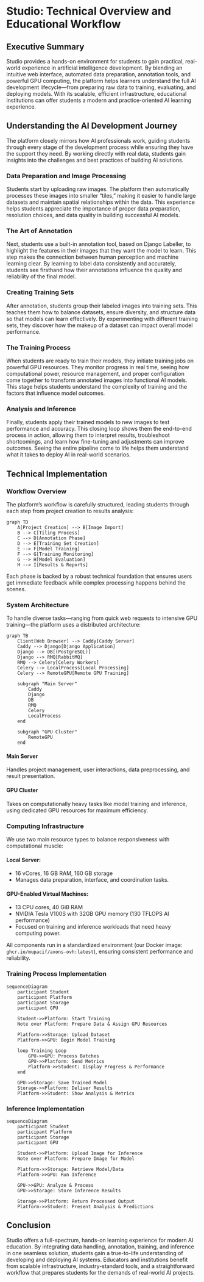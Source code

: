 
# Studio: Technical Overview and Educational Workflow

## Executive Summary

Studio provides a hands-on environment for students to gain practical, real-world experience in artificial intelligence development. By blending an intuitive web interface, automated data preparation, annotation tools, and powerful GPU computing, the platform helps learners understand the full AI development lifecycle—from preparing raw data to training, evaluating, and deploying models. With its scalable, efficient infrastructure, educational institutions can offer students a modern and practice-oriented AI learning experience.

## Understanding the AI Development Journey

The platform closely mirrors how AI professionals work, guiding students through every stage of the development process while ensuring they have the support they need. By working directly with real data, students gain insights into the challenges and best practices of building AI solutions.

### Data Preparation and Image Processing

Students start by uploading raw images. The platform then automatically processes these images into smaller “tiles,” making it easier to handle large datasets and maintain spatial relationships within the data. This experience helps students appreciate the importance of proper data preparation, resolution choices, and data quality in building successful AI models.

### The Art of Annotation

Next, students use a built-in annotation tool, based on Django Labeller, to highlight the features in their images that they want the model to learn. This step makes the connection between human perception and machine learning clear. By learning to label data consistently and accurately, students see firsthand how their annotations influence the quality and reliability of the final model.

### Creating Training Sets

After annotation, students group their labeled images into training sets. This teaches them how to balance datasets, ensure diversity, and structure data so that models can learn effectively. By experimenting with different training sets, they discover how the makeup of a dataset can impact overall model performance.

### The Training Process

When students are ready to train their models, they initiate training jobs on powerful GPU resources. They monitor progress in real time, seeing how computational power, resource management, and proper configuration come together to transform annotated images into functional AI models. This stage helps students understand the complexity of training and the factors that influence model outcomes.

### Analysis and Inference

Finally, students apply their trained models to new images to test performance and accuracy. This closing loop shows them the end-to-end process in action, allowing them to interpret results, troubleshoot shortcomings, and learn how fine-tuning and adjustments can improve outcomes. Seeing the entire pipeline come to life helps them understand what it takes to deploy AI in real-world scenarios.

## Technical Implementation

### Workflow Overview

The platform’s workflow is carefully structured, leading students through each step from project creation to results analysis:

```mermaid
graph TD
    A[Project Creation] --> B[Image Import]
    B --> C[Tiling Process]
    C --> D[Annotation Phase]
    D --> E[Training Set Creation]
    E --> F[Model Training]
    F --> G[Training Monitoring]
    G --> H[Model Evaluation]
    H --> I[Results & Reports]
```

Each phase is backed by a robust technical foundation that ensures users get immediate feedback while complex processing happens behind the scenes.

### System Architecture

To handle diverse tasks—ranging from quick web requests to intensive GPU training—the platform uses a distributed architecture:

```mermaid
graph TB
    Client[Web Browser] --> Caddy[Caddy Server]
    Caddy --> Django[Django Application]
    Django --> DB[(PostgreSQL)]
    Django --> RMQ[RabbitMQ]
    RMQ --> Celery[Celery Workers]
    Celery --> LocalProcess[Local Processing]
    Celery --> RemoteGPU[Remote GPU Training]
    
    subgraph "Main Server"
        Caddy
        Django
        DB
        RMQ
        Celery
        LocalProcess
    end
    
    subgraph "GPU Cluster"
        RemoteGPU
    end
```

#### Main Server
Handles project management, user interactions, data preprocessing, and result presentation.

#### GPU Cluster
Takes on computationally heavy tasks like model training and inference, using dedicated GPU resources for maximum efficiency.

### Computing Infrastructure

We use two main resource types to balance responsiveness with computational muscle:

#### Local Server:
- 16 vCores, 16 GB RAM, 160 GB storage
- Manages data preparation, interface, and coordination tasks.

#### GPU-Enabled Virtual Machines:
- 13 CPU cores, 40 GiB RAM
- NVIDIA Tesla V100S with 32GB GPU memory (130 TFLOPS AI performance)
- Focused on training and inference workloads that need heavy computing power.

All components run in a standardized environment (our Docker image: `ghcr.io/mupacif/axons-ovh:latest`), ensuring consistent performance and reliability.

### Training Process Implementation

```mermaid
sequenceDiagram
    participant Student
    participant Platform
    participant Storage
    participant GPU

    Student->>Platform: Start Training
    Note over Platform: Prepare Data & Assign GPU Resources
    
    Platform->>Storage: Upload Dataset
    Platform->>GPU: Begin Model Training
    
    loop Training Loop
        GPU->>GPU: Process Batches
        GPU->>Platform: Send Metrics
        Platform->>Student: Display Progress & Performance
    end
    
    GPU->>Storage: Save Trained Model
    Storage->>Platform: Deliver Results
    Platform->>Student: Show Analysis & Metrics
```

### Inference Implementation

```mermaid
sequenceDiagram
    participant Student
    participant Platform
    participant Storage
    participant GPU

    Student->>Platform: Upload Image for Inference
    Note over Platform: Prepare Image for Model
    
    Platform->>Storage: Retrieve Model/Data
    Platform->>GPU: Run Inference
    
    GPU->>GPU: Analyze & Process
    GPU->>Storage: Store Inference Results
    
    Storage->>Platform: Return Processed Output
    Platform->>Student: Present Analysis & Predictions
```

## Conclusion

Studio offers a full-spectrum, hands-on learning experience for modern AI education. By integrating data handling, annotation, training, and inference in one seamless solution, students gain a true-to-life understanding of developing and deploying AI systems. Educators and institutions benefit from scalable infrastructure, industry-standard tools, and a straightforward workflow that prepares students for the demands of real-world AI projects.
